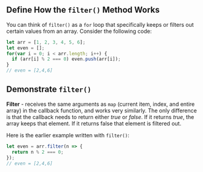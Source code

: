 ## Define How the `filter()` Method Works

You can think of `filter()` as a `for` loop that specifically keeps or filters out certain values from an array. Consider the following code:

```js
let arr = [1, 2, 3, 4, 5, 6];
let even = [];
for(var i = 0; i < arr.length; i++) {
  if (arr[i] % 2 === 0) even.push(arr[i]);
}
// even = [2,4,6]
```

## Demonstrate `filter()`

**Filter** - receives the same arguments as `map` (current item, index, and entire array) in the callback function, and works very similarly. The only difference is that the callback needs to return either *true* or *false*.  If it returns *true*, the array keeps that element. If it returns false that element is filtered out.

Here is the earlier example written with `filter()`:

```js
let even = arr.filter(n => {
  return n % 2 === 0;
});
// even = [2,4,6]
```

